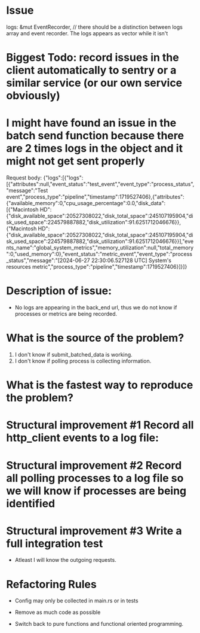 # Issue

logs: &mut EventRecorder, // there should be a distinction between logs array and event recorder. The logs appears as vector while it isn't

# Biggest Todo: record issues in the client automatically to sentry or a similar service (or our own service obviously)

# I might have found an issue in the batch send function because there are 2 times logs in the object and it might not get sent properly

Request body:
{"logs":[{"logs":[{"attributes":null,"event_status":"test_event","event_type":"process_status","message":"Test event","process_type":"pipeline","timestamp":1719527406},{"attributes":{"available_memory":0,"cpu_usage_percentage":0.0,"disk_data":[{"Macintosh HD":{"disk_available_space":20527308022,"disk_total_space":245107195904,"disk_used_space":224579887882,"disk_utilization":91.6251712046676}},{"Macintosh HD":{"disk_available_space":20527308022,"disk_total_space":245107195904,"disk_used_space":224579887882,"disk_utilization":91.6251712046676}}],"events_name":"global_system_metrics","memory_utilization":null,"total_memory":0,"used_memory":0},"event_status":"metric_event","event_type":"process_status","message":"[2024-06-27 22:30:06.527128 UTC] System's resources metric","process_type":"pipeline","timestamp":1719527406}]}]}

# Description of issue:

- No logs are appearing in the back_end url, thus we do not know if processes or metrics are being recorded.

# What is the source of the problem?

1. I don't know if submit_batched_data is working.
2. I don't know if polling process is collecting information.

# What is the fastest way to reproduce the problem?

# Structural improvement #1 Record all http_client events to a log file:

# Structural improvement #2 Record all polling processes to a log file so we will know if processes are being identified

# Structural improvement #3 Write a full integration test

- Atleast I will know the outgoing requests.

# Refactoring Rules

- Config may only be collected in main.rs or in tests

- Remove as much code as possible

- Switch back to pure functions and functional oriented programming.
